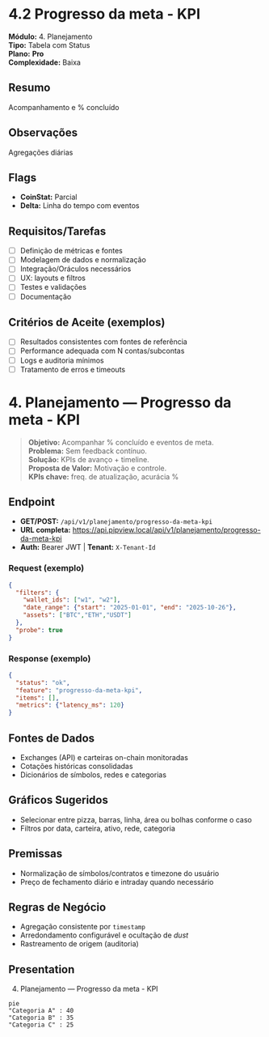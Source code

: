 # 4.2 Progresso da meta  - KPI

**Módulo:** 4. Planejamento  
**Tipo:** Tabela com Status  
**Plano:** **Pro**  
**Complexidade:** Baixa

## Resumo
Acompanhamento e % concluído

## Observações
Agregações diárias

## Flags
- **CoinStat:** Parcial
- **Delta:** Linha do tempo com eventos

## Requisitos/Tarefas
- [ ] Definição de métricas e fontes
- [ ] Modelagem de dados e normalização
- [ ] Integração/Oráculos necessários
- [ ] UX: layouts e filtros
- [ ] Testes e validações
- [ ] Documentação

## Critérios de Aceite (exemplos)
- [ ] Resultados consistentes com fontes de referência
- [ ] Performance adequada com N contas/subcontas
- [ ] Logs e auditoria mínimos
- [ ] Tratamento de erros e timeouts

# 4. Planejamento — Progresso da meta  - KPI

> **Objetivo:** Acompanhar % concluído e eventos de meta.  
> **Problema:** Sem feedback contínuo.  
> **Solução:** KPIs de avanço + timeline.  
> **Proposta de Valor:** Motivação e controle.  
> **KPIs chave:** freq. de atualização, acurácia %

## Endpoint
- **GET/POST:** `/api/v1/planejamento/progresso-da-meta-kpi`  
- **URL completa:** <https://api.pipview.local/api/v1/planejamento/progresso-da-meta-kpi>  
- **Auth:** Bearer JWT | **Tenant:** `X-Tenant-Id`

### Request (exemplo)
```json
{
  "filters": {
    "wallet_ids": ["w1", "w2"],
    "date_range": {"start": "2025-01-01", "end": "2025-10-26"},
    "assets": ["BTC","ETH","USDT"]
  },
  "probe": true
}
```

### Response (exemplo)
```json
{
  "status": "ok",
  "feature": "progresso-da-meta-kpi",
  "items": [],
  "metrics": {"latency_ms": 120}
}
```

## Fontes de Dados
- Exchanges (API) e carteiras on-chain monitoradas
- Cotações históricas consolidadas
- Dicionários de símbolos, redes e categorias

## Gráficos Sugeridos
- Selecionar entre pizza, barras, linha, área ou bolhas conforme o caso
- Filtros por data, carteira, ativo, rede, categoria

## Premissas
- Normalização de símbolos/contratos e timezone do usuário
- Preço de fechamento diário e intraday quando necessário

## Regras de Negócio
- Agregação consistente por `timestamp`
- Arredondamento configurável e ocultação de *dust*
- Rastreamento de origem (auditoria)

## Presentation
4. Planejamento — Progresso da meta  - KPI

```mermaid
pie
"Categoria A" : 40
"Categoria B" : 35
"Categoria C" : 25
```
